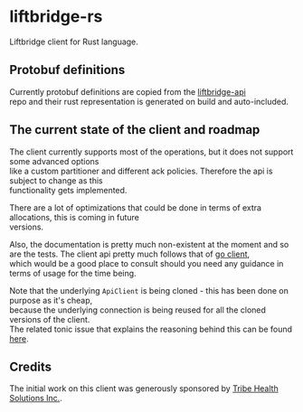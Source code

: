 # liftbridge-rs
Liftbridge client for Rust language. 

## Protobuf definitions
Currently protobuf definitions are copied from the [liftbridge-api](https://github.com/liftbridge-io/liftbridge-api/blob/master/api.proto)  
repo and their rust representation is generated on build and auto-included.

## The current state of the client and roadmap
The client currently supports most of the operations, but it does not support some advanced options  
like a custom partitioner and different ack policies. Therefore the api is subject to change as this  
functionality gets implemented.   

There are a lot of optimizations that could be done in terms of extra allocations, this is coming in future  
versions.

Also, the documentation is pretty much non-existent at the moment and so are the tests. The
client api pretty much follows that of [go client](https://github.com/liftbridge-io/go-liftbridge/),  
which would be a good place to consult should you need any guidance in terms of usage for the time being.

Note that the underlying `ApiClient` is being cloned - this has been done on purpose as it's cheap,  
because the underlying connection is being reused for all the cloned versions of the client.  
The related tonic issue that explains the reasoning behind this can be found [here](https://github.com/hyperium/tonic/issues/33). 

## Credits
The initial work on this client was generously sponsored by [Tribe Health Solutions Inc.](http://tribehealthsolutions.com).
